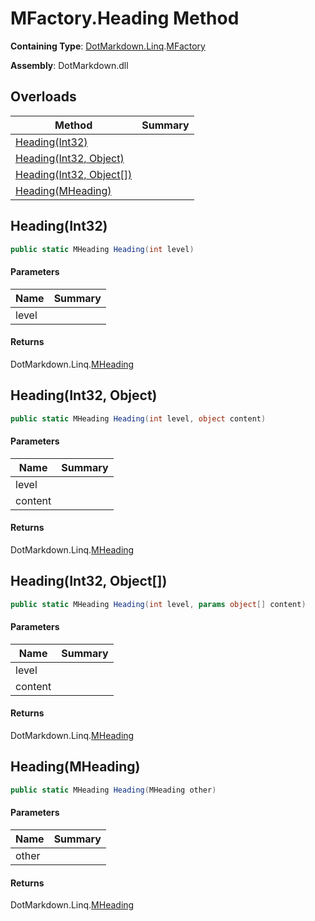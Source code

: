 # MFactory\.Heading Method

**Containing Type**: [DotMarkdown.Linq](../../README.md)\.[MFactory](../README.md)

**Assembly**: DotMarkdown\.dll

## Overloads

| Method | Summary |
| ------ | ------- |
| [Heading(Int32)](#DotMarkdown_Linq_MFactory_Heading_System_Int32_) | |
| [Heading(Int32, Object)](#DotMarkdown_Linq_MFactory_Heading_System_Int32_System_Object_) | |
| [Heading(Int32, Object\[\])](#DotMarkdown_Linq_MFactory_Heading_System_Int32_System_Object___) | |
| [Heading(MHeading)](#DotMarkdown_Linq_MFactory_Heading_DotMarkdown_Linq_MHeading_) | |

## Heading\(Int32\)<a name="DotMarkdown_Linq_MFactory_Heading_System_Int32_"></a>

```csharp
public static MHeading Heading(int level)
```

#### Parameters

| Name | Summary |
| ---- | ------- |
| level | |

#### Returns

DotMarkdown\.Linq\.[MHeading](../../MHeading/README.md)

## Heading\(Int32, Object\)<a name="DotMarkdown_Linq_MFactory_Heading_System_Int32_System_Object_"></a>

```csharp
public static MHeading Heading(int level, object content)
```

#### Parameters

| Name | Summary |
| ---- | ------- |
| level | |
| content | |

#### Returns

DotMarkdown\.Linq\.[MHeading](../../MHeading/README.md)

## Heading\(Int32, Object\[\]\)<a name="DotMarkdown_Linq_MFactory_Heading_System_Int32_System_Object___"></a>

```csharp
public static MHeading Heading(int level, params object[] content)
```

#### Parameters

| Name | Summary |
| ---- | ------- |
| level | |
| content | |

#### Returns

DotMarkdown\.Linq\.[MHeading](../../MHeading/README.md)

## Heading\(MHeading\)<a name="DotMarkdown_Linq_MFactory_Heading_DotMarkdown_Linq_MHeading_"></a>

```csharp
public static MHeading Heading(MHeading other)
```

#### Parameters

| Name | Summary |
| ---- | ------- |
| other | |

#### Returns

DotMarkdown\.Linq\.[MHeading](../../MHeading/README.md)

